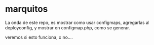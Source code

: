# marquitos

La onda de este repo, es mostrar como usar configmaps, agregarlas al deployconfig, y mostrar en configmap.php, como se generar.

veremos si esto funciona, o no....
